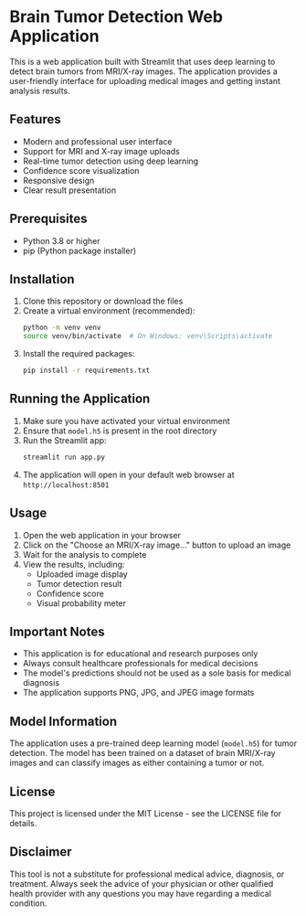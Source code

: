 # Brain Tumor Detection Web Application

This is a web application built with Streamlit that uses deep learning to detect brain tumors from MRI/X-ray images. The application provides a user-friendly interface for uploading medical images and getting instant analysis results.

## Features

- Modern and professional user interface
- Support for MRI and X-ray image uploads
- Real-time tumor detection using deep learning
- Confidence score visualization
- Responsive design
- Clear result presentation

## Prerequisites

- Python 3.8 or higher
- pip (Python package installer)

## Installation

1. Clone this repository or download the files
2. Create a virtual environment (recommended):
   ```bash
   python -m venv venv
   source venv/bin/activate  # On Windows: venv\Scripts\activate
   ```
3. Install the required packages:
   ```bash
   pip install -r requirements.txt
   ```

## Running the Application

1. Make sure you have activated your virtual environment
2. Ensure that `model.h5` is present in the root directory
3. Run the Streamlit app:
   ```bash
   streamlit run app.py
   ```
4. The application will open in your default web browser at `http://localhost:8501`

## Usage

1. Open the web application in your browser
2. Click on the "Choose an MRI/X-ray image..." button to upload an image
3. Wait for the analysis to complete
4. View the results, including:
   - Uploaded image display
   - Tumor detection result
   - Confidence score
   - Visual probability meter

## Important Notes

- This application is for educational and research purposes only
- Always consult healthcare professionals for medical decisions
- The model's predictions should not be used as a sole basis for medical diagnosis
- The application supports PNG, JPG, and JPEG image formats

## Model Information

The application uses a pre-trained deep learning model (`model.h5`) for tumor detection. The model has been trained on a dataset of brain MRI/X-ray images and can classify images as either containing a tumor or not.

## License

This project is licensed under the MIT License - see the LICENSE file for details.

## Disclaimer

This tool is not a substitute for professional medical advice, diagnosis, or treatment. Always seek the advice of your physician or other qualified health provider with any questions you may have regarding a medical condition. 
